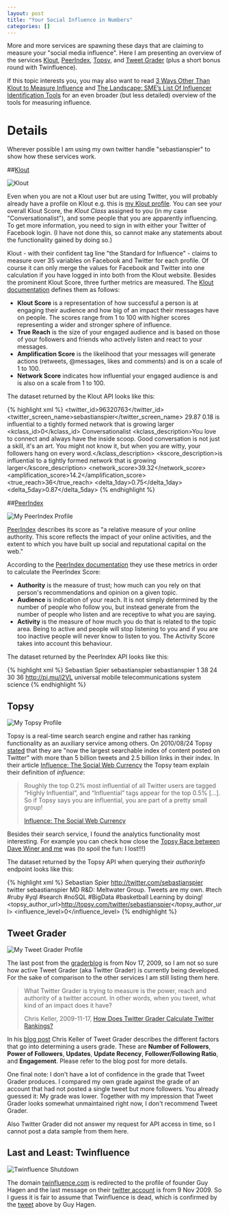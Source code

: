 ```yaml
---
layout: post
title: "Your Social Influence in Numbers"
categories: []
---
```


More and more services are spawning these days that are claiming to measure your "social media influence". Here I am presenting an overview of the services [Klout][klout], [PeerIndex][peerindex], [Topsy][topsy], and [Tweet Grader][tweetgrader] (plus a short bonus round with Twinfluence).

If this topic interests you, you may also want to read [3 Ways Other Than Klout to Measure Influence](http://oneforty.com/blog/klout-alternatives/) and [The Landscape: SME’s List Of Influencer Identification Tools](http://www.socialmediaexplorer.com/online-public-relations/influencer-identification-tools/) for an even broader (but less detailed) overview of the tools for measuring influence.



# Details

Wherever possible I am using my own twitter handle "sebastianspier" to show how these services work.

##[Klout][klout]

![Klout](http://f.cl.ly/items/3c0t1N2k3F313z0E0T34/Picture%201.png "My Klout Profile")

Even when you are not a Klout user but are using Twitter, you will probably already have a profile on Klout e.g. this is [my Klout profile][]. You can see your overall Klout Score, the *Klout Class* assigned to you (in my case "Conversationalist"), and some people that you are apparently influencing. To get more information, you need to sign in with either your Twitter of Facebook login. (I have not done this, so cannot make any statements about the functionality gained by doing so.) 

Klout - with their confident tag line "the Standard for Influence" - claims to measure over 35 variables on Facebook and Twitter for each profile. Of course it can only merge the values for Facebook and Twitter into one calculation if you have logged in into both from the Klout website. Besides the prominent Klout Score, three further metrics are measured. The [Klout documentation][klout_documentation] defines them as follows:

* **Klout Score** is a representation of how successful a person is at engaging their audience and how big of an impact their messages have on people. The scores range from 1 to 100 with higher scores representing a wider and stronger sphere of influence.
* **True Reach** is the size of your engaged audience and is based on those of your followers and friends who actively listen and react to your messages.
* **Amplification Score** is the likelihood that your messages will generate actions (retweets, @messages, likes and comments) and is on a scale of 1 to 100.
* **Network Score** indicates how influential your engaged audience is and is also on a scale from 1 to 100. 

The dataset returned by the Klout API looks like this:

{% highlight xml %}
<klout>
    <twitter_id>96320763</twitter_id>
    <twitter_screen_name>sebastianspier</twitter_screen_name>
    <score>
        <kscore>29.87</kscore>
        <slope>0.18</slope>
        <description>is influential to a tightly formed network that is growing larger</description>
        <kclass_id>0</kclass_id>
        <kclass>Conversationalist</kclass>
        <kclass_description>You love to connect and always have the inside scoop. Good conversation is not just a skill, it's an art. You might not know it, but when you are witty, your followers hang on every word.</kclass_description>
        <kscore_description>is influential to a tightly formed network that is growing larger</kscore_description>
        <network_score>39.32</network_score>
        <amplification_score>14.2</amplification_score>
        <true_reach>36</true_reach>
        <delta_1day>0.75</delta_1day>
        <delta_5day>0.87</delta_5day>
    </score>
</klout>
{% endhighlight %}



##[PeerIndex][peerindex]

![My PeerIndex Profile](http://f.cl.ly/items/2a3b1h0d1R1z0i0c3T0W/Picture%202.png "My PeerIndex Profile")

[PeerIndex][peerindex] describes its score as "a relative measure of your online authority. This score reflects the impact of your online activities, and the extent to which you have built up social and reputational capital on the web."

According to the [PeerIndex documentation][] they use these metrics in order to calculate the PeerIndex Score:

* **Authority** is the measure of trust; how much can you rely on that person's recommendations and opinion on a given topic.
* **Audience** is indication of your reach. It is not simply determined by the number of people who follow you, but instead generate from the number of people who listen and are receptive to what you are saying.
* **Activity**  is the measure of how much you do that is related to the topic area. Being to active and people will stop listening to you and if you are too inactive people will never know to listen to you. The Activity Score takes into account this behaviour.

The dataset returned by the PeerIndex API looks like this:

{% highlight xml %}
<peerindex>
    <name>Sebastian Spier</name>
    <twitter>sebastianspier</twitter>
    <slug>sebastianspier</slug>
    <known>1</known>
    <authority>38</authority>
    <activity>24</activity>
    <audience>30</audience>
    <peerindex>36</peerindex>
    <url>http://pi.mu/i2VL</url>
    <topics>universal mobile telecommunications system</topics>
    <topics>science</topics>
</peerindex>
{% endhighlight %}


## Topsy

![My Topsy Profile](http://f.cl.ly/items/2a1z1H1q2i1M472K2B0g/sebastianspier_topsy.png)

Topsy is a real-time search search engine and rather has ranking functionality as an auxiliary service among others. On 2010/08/24 Topsy [stated][topsy_v2] that they are "now the largest searchable index of content posted on Twitter" with more than 5 billion tweets and 2.5 billion links in their index. In their article [Influence: The Social Web Currency][topsy_influence] the Topsy team explain their definition of *influence*:

> Roughly the top 0.2% most influential of all Twitter users are tagged “Highly Influential”, and “Influential” tags appear for the top 0.5% [...]. So if Topsy says you are influential, you are part of a pretty small group!
>
> [Influence: The Social Web Currency][topsy_influence]

Besides their search service, I found the analytics functionality most interesting. For example you can check how close the [Topsy Race between Dave Winer and me](http://analytics.topsy.com/?q=%40sebastianspier%2C%40davewiner) was (to spoil the fun: I lost!!!)

[topsy_v2]: http://corp.topsy.com/2010/08/24/topsy-deploys-v2-platform-to-index-100-billion-status-updates/
[topsy_influence]: http://corp.topsy.com/about/influence/

The dataset returned by the Topsy API when querying their *authorinfo* endpoint looks like this:

{% highlight xml %}
<topsy>
    <name>Sebastian Spier</name>
    <url>http://twitter.com/sebastianspier</url>
    <type>twitter</type>
    <nick>sebastianspier</nick>
    <description>MD R&amp;D: Meltwater Group. Tweets are my own.&#xd;
#tech #ruby #yql #search #noSQL #BigData #basketball &#xd;
Learning by doing!</description>
    <topsy_author_url>http://topsy.com/twitter/sebastianspier</topsy_author_url>
    <influence_level>0</influence_level>
</topsy>
{% endhighlight %}


## Tweet Grader

![My Tweet Grader Profile](http://f.cl.ly/items/2a1z1H1q2i1M472K2B0g/sebastianspier_tweetgrader.png)

The last post from the [graderblog](http://graderblog.grader.com) is from Nov 17, 2009, so I am not so sure how active Tweet Grader (aka Twitter Grader) is currently being developed. For the sake of comparison to the other services I am still listing them here. 

> What Twitter Grader is trying to measure is the power, reach and authority of a twitter account. In other words, when you tweet, what kind of an impact does it have?
> 
> Chris Keller, 2009-11-17, [How Does Twitter Grader Calculate Twitter Rankings?][tweetgrader_ranking]

In his [blog post][tweetgrader_ranking] Chris Keller of Tweet Grader describes the different factors that go into determining a users grade. These are **Number of Followers**, **Power of Followers**, **Updates**, **Update Recency**, **Follower/Following Ratio**, and **Engagement**. Please refer to the blog post for more details.

One final note: I don't have a lot of confidence in the grade that Tweet Grader produces. I compared my own grade against the grade of an account that had not posted a single tweet but more followers. You already guessed it: My grade was lower. Together with my impression that Tweet Grader looks somewhat unmaintained right now, I don't recommend Tweet Grader.

Also Twitter Grader did not answer my request for API access in time, so I cannot post a data sample from them here.

## Last and Least: Twinfluence

![Twinfluence Shutdown](http://f.cl.ly/items/2P2B3r3O3U2u1I2V3B1p/twinfluence_shutdown.png)

The domain [twinfluence.com](http://twinfluence.com) is redirected to the profile of founder Guy Hagen and the last message on their [twitter account](https://twitter.com/#!/twinfluence) is from 9 Nov 2009. So I guess it is fair to assume that Twinfluence is dead, which is confirmed by the [tweet](https://twitter.com/#!/GuyHagen/status/62887711761117185) above by Guy Hagen.




[klout]: http://klout.com
[klout_documentation]: http://corp.klout.com/kscore
[my Klout profile]: http://klout.com/sebastianspier

[peerindex]: http://www.peerindex.net
[PeerIndex documentation]: http://www.peerindex.net/help/scores

[topsy]: http://topsy.com

[tweetgrader]: http://tweet.grader.com
[tweetgrader_ranking]: http://graderblog.grader.com/twitter-grader-api/bid/19046/How-Does-Twitter-Grader-Calculate-Twitter-Rankings
